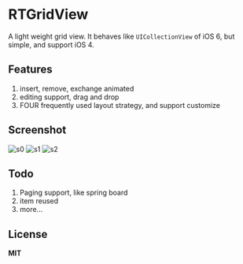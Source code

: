 RTGridView
==========

A light weight grid view. It behaves like `UICollectionView` of iOS 6, but simple, and support iOS 4.

## Features

1. insert, remove, exchange animated
2. editing support, drag and drop
3. FOUR frequently used layout strategy, and support customize

## Screenshot

![s0](https://user-images.githubusercontent.com/1250207/34353152-888e6080-ea61-11e7-8b36-9aace608412d.png)
![s1](https://user-images.githubusercontent.com/1250207/34353153-88bb749e-ea61-11e7-9f31-7e7ff90d95ea.png)
![s2](https://user-images.githubusercontent.com/1250207/34353154-88e895a0-ea61-11e7-8770-90df223ab99b.png)

## Todo

1. Paging support, like spring board
2. item reused
3. more...

## License
__MIT__

